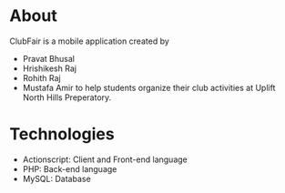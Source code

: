 # About
ClubFair is a mobile application created by
- Pravat Bhusal
- Hrishikesh Raj
- Rohith Raj
- Mustafa Amir
to help students organize their club activities at Uplift North Hills Preperatory.

# Technologies
- Actionscript: Client and Front-end language
- PHP: Back-end language
- MySQL: Database